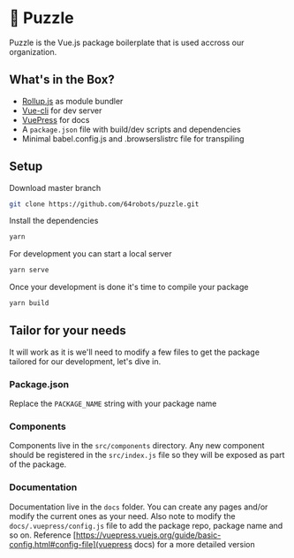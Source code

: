 # 🧩 Puzzle
Puzzle is the Vue.js package boilerplate that is used accross our organization.

## What's in the Box?

- [Rollup.js](https://rollupjs.org/) as module bundler
- [Vue-cli](https://cli.vuejs.org/) for dev server
- [VuePress](https://vuepress.vuejs.org/) for docs
- A `package.json` file with build/dev scripts and dependencies
- Minimal babel.config.js and .browserslistrc file for transpiling


## Setup

Download master branch

```bash
git clone https://github.com/64robots/puzzle.git
```

Install the dependencies

```bash
yarn
```

For development you can start a local server
```bash
yarn serve
```

Once your development is done it's time to compile your package
```bash
yarn build
```
## Tailor for your needs

It will work as it is we'll need to modify a few files to get the package tailored for our development, let's dive in.

### Package.json

Replace the `PACKAGE_NAME` string with your package name

### Components
Components live in the `src/components` directory. Any new component should be registered in the `src/index.js` file so they will be exposed as part of the package.

### Documentation
Documentation live in the `docs` folder. You can create any pages and/or modify the current ones as your need.
Also note to modify the `docs/.vuepress/config.js` file to add the package repo, package name and so on. Reference [https://vuepress.vuejs.org/guide/basic-config.html#config-file](vuepress docs) for a more detailed version
